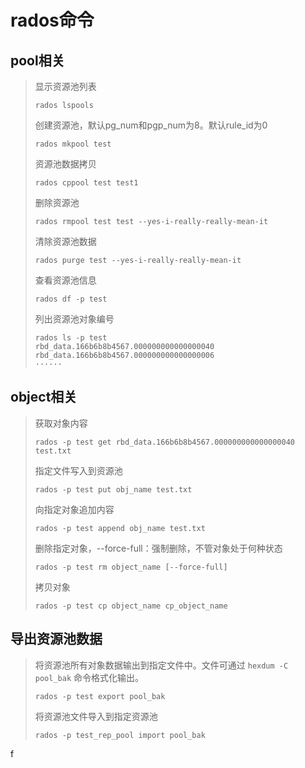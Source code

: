 # rados命令

## pool相关

> 显示资源池列表
>
> ```shell
> rados lspools
> ```
>
> 创建资源池，默认pg_num和pgp_num为8。默认rule_id为0
>
> ```shell
> rados mkpool test
> ```
>
> 资源池数据拷贝
>
> ```shell
> rados cppool test test1
> ```
>
> 删除资源池
>
> ```shell
> rados rmpool test test --yes-i-really-really-mean-it
> ```
>
> 清除资源池数据
>
> ```shell
> rados purge test --yes-i-really-really-mean-it
> ```
>
> 查看资源池信息
>
> ```shell
> rados df -p test
> ```
>
> 列出资源池对象编号
>
> ```shell
> rados ls -p test
> rbd_data.166b6b8b4567.000000000000000040
> rbd_data.166b6b8b4567.000000000000000006
> ······
> ```

## object相关

> 获取对象内容
>
> ```shell
> rados -p test get rbd_data.166b6b8b4567.000000000000000040 test.txt
> ```
>
> 指定文件写入到资源池
>
> ```shell
> rados -p test put obj_name test.txt
> ```
>
> 向指定对象追加内容
>
> ```shell
> rados -p test append obj_name test.txt
> ```
>
> 删除指定对象，--force-full：强制删除，不管对象处于何种状态
>
> ```shell
> rados -p test rm object_name [--force-full]
> ```
>
> 拷贝对象
>
> ```shell
> rados -p test cp object_name cp_object_name
> ```

## 导出资源池数据

> 将资源池所有对象数据输出到指定文件中。文件可通过 ```hexdum -C pool_bak``` 命令格式化输出。
>
> ```shell
> rados -p test export pool_bak
> ```
>
> 将资源池文件导入到指定资源池
>
> ```shell
> rados -p test_rep_pool import pool_bak
> ```

f